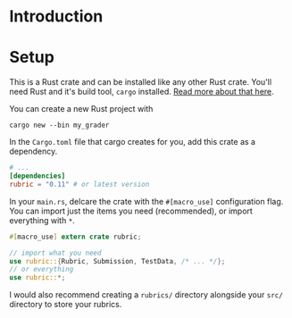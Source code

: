 # Introduction




# Setup
This is a Rust crate and can be installed like any other Rust crate. You'll need Rust and it's build tool, `cargo` installed. [Read more about that here](https://www.rust-lang.org/tools/install).

You can create a new Rust project with
```
cargo new --bin my_grader
```

In the `Cargo.toml` file that cargo creates for you, add this crate as a dependency.

```toml
# ...
[dependencies]
rubric = "0.11" # or latest version
```

In your `main.rs`, delcare the crate with the `#[macro_use]` configuration flag. You can import just the items you need (recommended), or import everything with `*`.
```rust ,noplaypen
#[macro_use] extern crate rubric;

// import what you need
use rubric::{Rubric, Submission, TestData, /* ... */};
// or everything
use rubric::*;
```

I would also recommend creating a `rubrics/` directory alongside your `src/` directory to store your rubrics.
